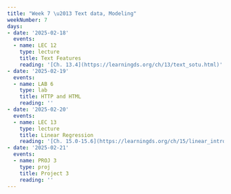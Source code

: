 ```yaml
---
title: "Week 7 \u2013 Text data, Modeling"
weekNumber: 7
days:
- date: '2025-02-18'
  events:
  - name: LEC 12
    type: lecture
    title: Text Features
    reading: '[Ch. 13.4](https://learningds.org/ch/13/text_sotu.html)'
- date: '2025-02-19'
  events:
  - name: LAB 6
    type: lab
    title: HTTP and HTML
    reading: ''
- date: '2025-02-20'
  events:
  - name: LEC 13
    type: lecture
    title: Linear Regression
    reading: '[Ch. 15.0-15.6](https://learningds.org/ch/15/linear_intro.html)'
- date: '2025-02-21'
  events:
  - name: PROJ 3
    type: proj
    title: Project 3
    reading: ''
---
```

